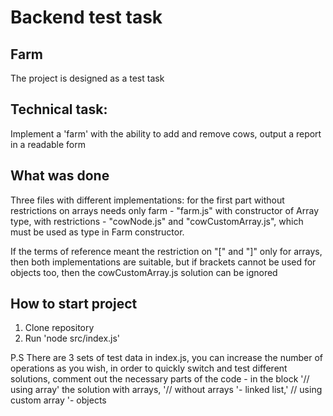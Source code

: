 # Backend test task
## Farm

The project is designed as a test task

## Technical task:
Implement a 'farm' with the ability to add and remove cows, output a report in a readable form

## What was done
Three files with different implementations: for the first part without restrictions on arrays needs only farm - "farm.js" with constructor of Array type, with restrictions - "cowNode.js" and "cowCustomArray.js", which must be used as type in Farm constructor.

If the terms of reference meant the restriction on "[" and "]" only for arrays, then both implementations are suitable, but if brackets cannot be used for objects too, then the cowCustomArray.js solution can be ignored

## How to start project
1. Clone repository
2. Run 'node src/index.js'

P.S
There are 3 sets of test data in index.js, you can increase the number of operations as you wish, in order to quickly switch and test different solutions, comment out the necessary parts of the code - in the block '// using array' the solution with arrays, '// without arrays '- linked list,' // using custom array '- objects